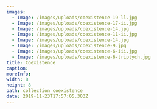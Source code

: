 ```yaml
---
images:
  - Image: /images/uploads/coexistence-19-ll.jpg
  - Image: /images/uploads/coexistence-17-ii.jpg
  - Image: /images/uploads/coexistence-14.jpg
  - Image: /images/uploads/coexistence-11-ii.jpg
  - Image: /images/uploads/coexistence-14.jpg
  - Image: /images/uploads/coexistence-9.jpg
  - Image: /images/uploads/coexistence-6-iii.jpg
  - Image: /images/uploads/coexistence-6-triptych.jpg
title: Coexistence
caption:
moreInfo:
width: 8
height: 8
path: collection_coexistence
date: 2019-11-23T17:57:05.303Z
---
```

